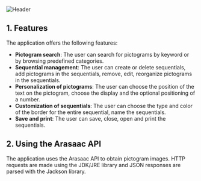 ![Header](https://github.com/aBgAmeuR/PictoSeq/assets/113059124/3a362d4c-b4f3-40d6-b8fb-4323370eacb4)

## 1. Features
The application offers the following features:

- **Pictogram search**: The user can search for pictograms by keyword or by browsing predefined categories.
- **Sequential management**: The user can create or delete sequentials, add pictograms in the sequentials, remove, edit, reorganize pictograms in the sequentials.
- **Personalization of pictograms**: The user can choose the position of the text on the pictogram, choose the display and the optional positioning of a number.
- **Customization of sequentials**: The user can choose the type and color of the border for the entire sequential, name the sequentials.
- **Save and print**: The user can save, close, open and print the sequentials.

## 2. Using the Arasaac API
The application uses the Arasaac API to obtain pictogram images. HTTP requests are made using the JDK/JRE library and JSON responses are parsed with the Jackson library.
